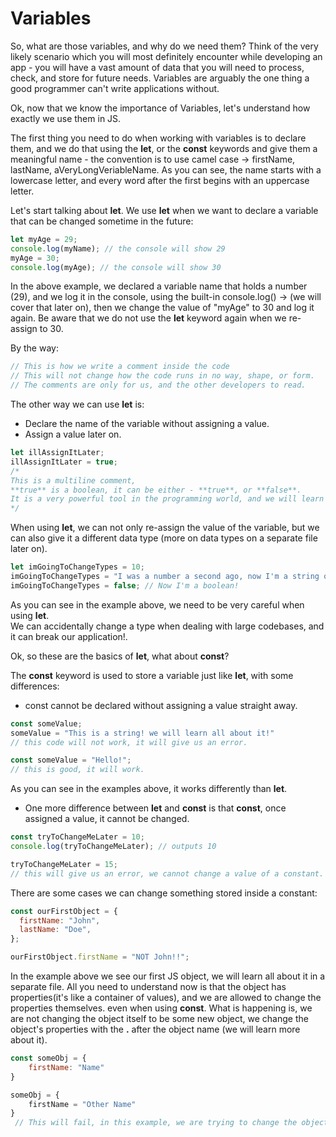 # Variables

So, what are those variables, and why do we need them?
Think of the very likely scenario which you will most definitely encounter while developing an app - you will have a vast amount of data that you will need to process, check, and store for future needs.
Variables are arguably the one thing a good programmer can't write applications without.

Ok, now that we know the importance of Variables, let's understand how exactly we use them in JS.

The first thing you need to do when working with variables is to declare them, and we do that using the **let**, or the **const** keywords and give them a meaningful name - the convention is to use camel case -> firstName, lastName, aVeryLongVeriableName. As you can see, the name starts with a lowercase letter, and every word after the first begins with an uppercase letter.

Let's start talking about **let**.
We use **let** when we want to declare a variable that can be changed sometime in the future:

```js
let myAge = 29;
console.log(myName); // the console will show 29
myAge = 30;
console.log(myAge); // the console will show 30
```

In the above example, we declared a variable name that holds a number (29), and we log it in the console, using the built-in console.log() -> (we will cover that later on), then we change the value of "myAge" to 30 and log it again.
Be aware that we do not use the **let** keyword again when we re-assign to 30.

By the way:

```js
// This is how we write a comment inside the code
// This will not change how the code runs in no way, shape, or form.
// The comments are only for us, and the other developers to read.
```

The other way we can use **let** is:

- Declare the name of the variable without assigning a value.
- Assign a value later on.

```js
let illAssignItLater;
illAssignItLater = true;
/*
This is a multiline comment, 
**true** is a boolean, it can be either - **true**, or **false**.
It is a very powerful tool in the programming world, and we will learn more about it later.
*/
```

When using **let**, we can not only re-assign the value of the variable, but we can also give it a different data type (more on data types on a separate file later on).

```js
let imGoingToChangeTypes = 10;
imGoingToChangeTypes = "I was a number a second ago, now I'm a string of text!";
imGoingToChangeTypes = false; // Now I'm a boolean!
```

As you can see in the example above, we need to be very careful when using **let**.  
We can accidentally change a type when dealing with large codebases, and it can break our application!.

Ok, so these are the basics of **let**, what about **const**?

The **const** keyword is used to store a variable just like **let**, with some differences:

- const cannot be declared without assigning a value straight away.

```js
const someValue;
someValue = "This is a string! we will learn all about it!"
// this code will not work, it will give us an error.
```

```js
const someValue = "Hello!";
// this is good, it will work.
```

As you can see in the examples above, it works differently than **let**.

- One more difference between **let** and **const** is that **const**, once assigned a value, it cannot be changed.

```js
const tryToChangeMeLater = 10;
console.log(tryToChangeMeLater); // outputs 10

tryToChangeMeLater = 15;
// this will give us an error, we cannot change a value of a constant.
```

There are some cases we can change something stored inside a constant:

```js
const ourFirstObject = {
  firstName: "John",
  lastName: "Doe",
};

ourFirstObject.firstName = "NOT John!!";
```

In the example above we see our first JS object, we will learn all about it in a separate file. All you need to understand now is that the object has properties(it's like a container of values), and we are allowed to change the properties themselves. even when using **const**.
What is happening is, we are not changing the object itself to be some new object, we change the object's properties with the **.** after the object name (we will learn more about it).

```js
const someObj = {
	firstName: "Name"
}

someObj = {
	firstName = "Other Name"
}
 // This will fail, in this example, we are trying to change the object directly, we are re-assigning the constant **someObj** itself.
```
